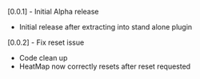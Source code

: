 [0.0.1] - Initial Alpha release
- Initial release after extracting into stand alone plugin

[0.0.2] - Fix reset issue
- Code clean up
- HeatMap now correctly resets after reset requested